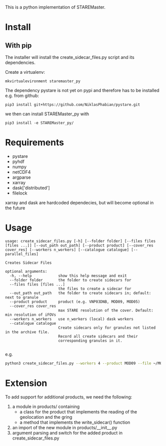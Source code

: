 This is a python implementation of STAREMaster.


# Install

## With pip
The installer will install the create_sidecar_files.py script and its dependencies.

Create a virtualenv:

    mkvirtualevironment staremaster_py

The dependency pystare is not yet on pypi and therefore has to be installed e.g. from github:

    pip3 install git+https://github.com/NiklasPhabian/pystare.git
    
we then can install STAREMaster_py with 

    pip3 install -e STAREMaster_py/

    
## 
    


# Requirements

* pystare
* pyhdf
* numpy
* netCDF4
* argparse
* xarray
* dask['distributed']
* filelock

xarray and dask are hardcoded dependecies, but will become optional in the future

# Usage

```
usage: create_sidecar_files.py [-h] [--folder folder] [--files files [files ...]] [--out_path out_path] [--product product] [--cover_res cover_res] [--workers n_workers] [--catalogue catalogue] [--parallel_files]

Creates Sidecar Files

optional arguments:
  -h, --help            show this help message and exit
  --folder folder       the folder to create sidecars for
  --files files [files ...]
                        the files to create a sidecar for
  --out_path out_path   the folder to create sidecars in; default: next to granule
  --product product     product (e.g. VNP03DNB, MOD09, MOD05)
  --cover_res cover_res
                        max STARE resolution of the cover. Default: min resolution of iFOVs
  --workers n_workers   use n_workers (local) dask workers
  --catalogue catalogue
                        Create sidecars only for granules not listed in the archive file. 
                        Record all create sidecars and their
                        corresponding granules in it.


```

e.g.

```bash
python3 create_sidecar_files.py --workers 4 --product MOD09 --file ~/MOD09.A2019317.0815.006.2019319020759.hdf
```

# Extension
To add support for additional products, we need the following:

1. a module in products/ containing 
    * a class for the product that implements the reading of the geolocation and the gring 
    * a method that implements the write_sidecar() function
2. an import of the new module in products/\_\_init\_\_.py
3. argument parsing and switch for the added product in create_sidecar_files.py


